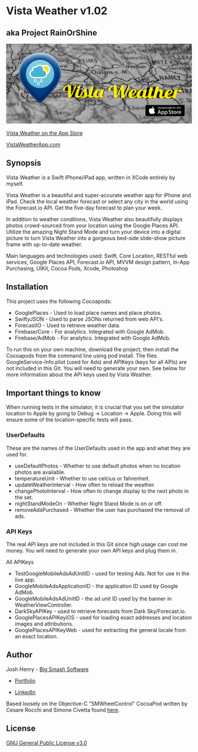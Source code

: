 # Vista Weather v1.02
## aka Project RainOrShine

<img src="vista-weather-logo.jpg?raw=true">

[Vista Weather on the App Store](https://itunes.apple.com/us/app/vista-weather/id1179121975?ls=1&mt=8)

[VistaWeatherApp.com](http://www.vistaweatherapp.com)

## Synopsis

Vista Weather is a Swift iPhone/iPad app, written in XCode entirely by myself.

Vista Weather is a beautiful and super-accurate weather app for iPhone and iPad. Check the local weather forecast or select any city in the world using the Forecast.io API. Get the five-day forecast to plan your week.

In addition to weather conditions, Vista Weather also beautifully displays photos crowd-sourced from your location using the Google Places API. Utilize the amazing Night Stand Mode and turn your device into a digital picture to turn Vista Weather into a gorgeous bed-side slide-show picture frame with up-to-date weather.  

Main languages and technologies used: Swift, Core Location, RESTful web services, Google Places API, Forecast.io API, MVVM design pattern, In-App Purchasing, UIKit, Cocoa Pods, Xcode, Photoshop


## Installation 

This project uses the following Cocoapods:

* GooglePlaces - Used to load place names and place photos.  
* SwiftyJSON - Used to parse JSONs returned from web API's.  
* ForecastIO - Used to retrieve weather data.  
* Firebase/Core - For analytics.  Integrated with Google AdMob.  
* Firebase/AdMob - For analytics.  Integrated with Google AdMob.  

To run this on your own machine, download the project, then install the Cocoapods from the command line using pod install.  The files GoogleService-Info.plist (used for Ads) and APIKeys (keys for all APIs) are not included in this Git.  You will need to generate your own.  See below for more information about the API keys used by Vista Weather.


## Important things to know

When running tests in the simulator, it is crucial that you set the simulator location to Apple by going to Debug -> Location -> Apple.  Doing this will ensure some of the location-specific tests will pass.


### UserDefaults

These are the names of the UserDefaults used in the app and what they are used for.

  * useDefaultPhotos - Whether to use default photos when no location photos are available.  
  * temperatureUnit - Whether to use celcius or fahrenheit.  
  * updateWeatherInterval - How often to reload the weather.  
  * changePhotoInterval - How often to change display to the next photo in the set.  
  * nightStandModeOn - Whether Night Stand Mode is on or off.  
  * removeAdsPurchased - Whether the user has purchased the removal of ads.  

### API Keys

The real API keys are not included in this Git since high usage can cost me money. You will need to generate your own API keys and plug them in.

All APIKeys

  * TestGoogleMobileAdsAdUnitID - used for testing Ads.  Not for use in the live app.  
  * GoogleMobileAdsApplicationID - the application ID used by Google AdMob.  
  * GoogleMobileAdsAdUnitID - the ad unit ID used by the banner in WeatherViewController.  
  * DarkSkyAPIKey - used to retrieve forecasts from Dark Sky/Forecast.io.  
  * GooglePlacesAPIKeyiOS - used for loading exact addresses and location images and attributions.  
  * GooglePlacesAPIKeyWeb - used for extracting the general locale from an exact location.  


## Author

Josh Henry - [Big Smash Software](http://www.bigsmashsoftware.com)

* [Portfolio](http://www.joshhenry.info)

* [LinkedIn](https://www.linkedin.com/in/joshdhenry)

Based loosely on the Objective-C "SMWheelControl" CocoaPod written by Cesare Rocchi and Simone Civetta found [here](https://cocoapods.org/pods/SMWheelControl).


## License
[GNU General Public License v3.0](https://opensource.org/licenses/GPL-3.0)
